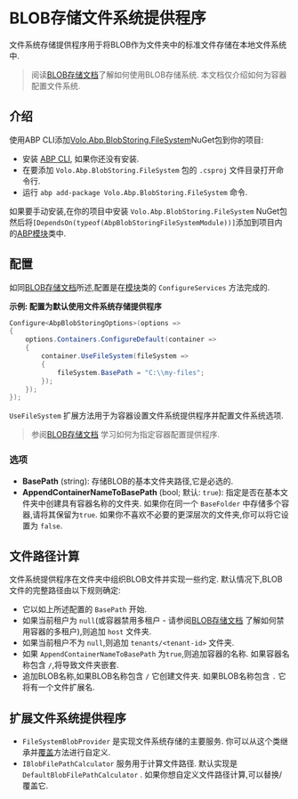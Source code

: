 # BLOB存储文件系统提供程序

文件系统存储提供程序用于将BLOB作为文件夹中的标准文件存储在本地文件系统中.

> 阅读[BLOB存储文档](Blob-Storing.md)了解如何使用BLOB存储系统. 本文档仅介绍如何为容器配置文件系统.

## 介绍

使用ABP CLI添加[Volo.Abp.BlobStoring.FileSystem](https://www.nuget.org/packages/Volo.Abp.BlobStoring.FileSystem)NuGet包到你的项目:

* 安装 [ABP CLI](https://docs.abp.io/en/abp/latest/CLI), 如果你还没有安装.
* 在要添加 `Volo.Abp.BlobStoring.FileSystem` 包的 `.csproj` 文件目录打开命令行.
* 运行 `abp add-package Volo.Abp.BlobStoring.FileSystem` 命令.

如果要手动安装,在你的项目中安装 `Volo.Abp.BlobStoring.FileSystem` NuGet包然后将`[DependsOn(typeof(AbpBlobStoringFileSystemModule))]`添加到项目内的[ABP模块](Module-Development-Basics.md)类中.

## 配置

如同[BLOB存储文档](Blob-Storing.md)所述,配置是在[模块](Module-Development-Basics.md)类的 `ConfigureServices` 方法完成的.

**示例: 配置为默认使用文件系统存储提供程序**

````csharp
Configure<AbpBlobStoringOptions>(options =>
{
    options.Containers.ConfigureDefault(container =>
    {
        container.UseFileSystem(fileSystem =>
        {
            fileSystem.BasePath = "C:\\my-files";
        });
    });
});
````

`UseFileSystem` 扩展方法用于为容器设置文件系统提供程序并配置文件系统选项.

> 参阅[BLOB存储文档](Blob-Storing.md) 学习如何为指定容器配置提供程序.

### 选项

* **BasePath** (string): 存储BLOB的基本文件夹路径,它是必选的.
* **AppendContainerNameToBasePath** (bool; 默认: `true`): 指定是否在基本文件夹中创建具有容器名称的文件夹. 如果你在同一个 `BaseFolder` 中存储多个容器,请将其保留为`true`. 如果你不喜欢不必要的更深层次的文件夹,你可以将它设置为 `false`.

## 文件路径计算

文件系统提供程序在文件夹中组织BLOB文件并实现一些约定. 默认情况下,BLOB文件的完整路径由以下规则确定:

* 它以如上所述配置的 `BasePath` 开始.
* 如果当前租户为 `null`(或容器禁用多租户 - 请参阅[BLOB存储文档](Blob-Storing.md) 了解如何禁用容器的多租户),则追加 `host` 文件夹.
* 如果当前租户不为 `null`,则追加 `tenants/<tenant-id>` 文件夹.
* 如果 `AppendContainerNameToBasePath` 为`true`,则追加容器的名称. 如果容器名称包含 `/`,将导致文件夹嵌套.
* 追加BLOB名称,如果BLOB名称包含 `/` 它创建文件夹. 如果BLOB名称包含 `.` 它将有一个文件扩展名.

## 扩展文件系统提供程序

* `FileSystemBlobProvider` 是实现文件系统存储的主要服务. 你可以从这个类继承并[覆盖](Customizing-Application-Modules-Overriding-Services.md)方法进行自定义.
* `IBlobFilePathCalculator` 服务用于计算文件路径. 默认实现是 `DefaultBlobFilePathCalculator` . 如果你想自定义文件路径计算,可以替换/覆盖它.